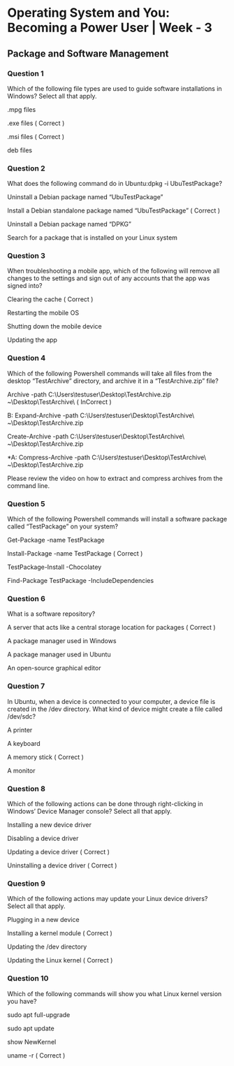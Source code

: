 # Operating System and You: Becoming a Power User | Week - 3

## Package and Software Management

### Question 1

Which of the following file types are used to guide software installations in Windows? Select all that apply.

.mpg files

.exe files  ( Correct )

.msi files ( Correct )

deb files


### Question 2

What does the following command do in Ubuntu:dpkg -i UbuTestPackage?

Uninstall a Debian package named “UbuTestPackage”

Install a Debian standalone package named “UbuTestPackage” ( Correct )

Uninstall a Debian package named “DPKG”

Search for a package that is installed on your Linux system


### Question 3

When troubleshooting a mobile app, which of the following will remove all changes to the settings and sign out of any accounts that the app was signed into?

Clearing the cache ( Correct )

Restarting the mobile OS

Shutting down the mobile device

Updating the app


### Question 4

Which of the following Powershell commands will take all files from the desktop “TestArchive” directory, and archive it in a “TestArchive.zip” file?

Archive -path C:\Users\testuser\Desktop\TestArchive.zip ~\Desktop\TestArchive\ ( InCorrect )

B: Expand-Archive -path C:\Users\testuser\Desktop\TestArchive\ ~\Desktop\TestArchive.zip

Create-Archive -path C:\Users\testuser\Desktop\TestArchive\ ~\Desktop\TestArchive.zip

*A: Compress-Archive -path C:\Users\testuser\Desktop\TestArchive\ ~\Desktop\TestArchive.zip


Please review the video on how to extract and compress archives from the command line.


### Question 5

Which of the following Powershell commands will install a software package called “TestPackage” on your system?

Get-Package -name TestPackage

Install-Package -name TestPackage ( Correct )

TestPackage-Install -Chocolatey

Find-Package TestPackage -IncludeDependencies


### Question 6

What is a software repository?

A server that acts like a central storage location for packages ( Correct )

A package manager used in Windows

A package manager used in Ubuntu

An open-source graphical editor


### Question 7

In Ubuntu, when a device is connected to your computer, a device file is created in the /dev directory. What kind of device might create a file called /dev/sdc?

A printer

A keyboard

A memory stick ( Correct )

A monitor


### Question 8

Which of the following actions can be done through right-clicking in Windows’ Device Manager console? Select all that apply.

Installing a new device driver

Disabling a device driver

Updating a device driver ( Correct )

Uninstalling a device driver ( Correct )


### Question 9

Which of the following actions may update your Linux device drivers? Select all that apply.

Plugging in a new device

Installing a kernel module ( Correct )

Updating the /dev directory

Updating the Linux kernel ( Correct )


### Question 10

Which of the following commands will show you what Linux kernel version you have?

sudo apt full-upgrade

sudo apt update

show NewKernel

uname -r ( Correct )